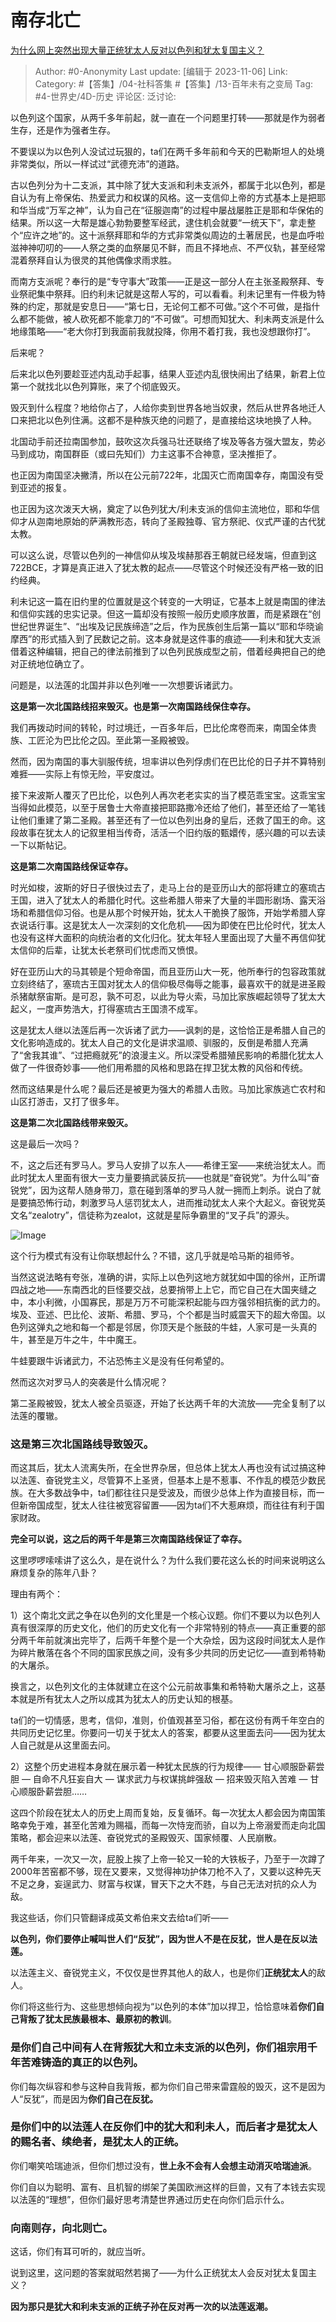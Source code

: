 # 南存北亡
[为什么网上突然出现大量正统犹太人反对以色列和犹太复国主义？](https://www.zhihu.com/question/626242551/answer/3254388315)

> Author: #0-Anonymity
> Last update: [编辑于 2023-11-06]
> Link:
> Category: #【答集】/04-社科答集 #【答集】/13-百年未有之变局 
> Tag: #4-世界史/4D-历史 
> 评论区:
> 泛讨论:

以色列这个国家，从两千多年前起，就一直在一个问题里打转——那就是作为弱者生存，还是作为强者生存。

不要误以为以色列人没试过玩狠的，ta们在两千多年前和今天的巴勒斯坦人的处境非常类似，所以一样试过“武德充沛”的道路。

古以色列分为十二支派，其中除了犹大支派和利未支派外，都属于北以色列，都是自认为有上帝保佑、热爱武力和权谋的风格。这一支信仰上帝的方式基本上是把耶和华当成“万军之神”，认为自己在“征服迦南”的过程中屡战屡胜正是耶和华保佑的结果。所以这一大帮是雄心勃勃要整军经武，逮住机会就要“一统天下”，拿走整个“应许之地”的。这十派祭拜耶和华的方式非常类似周边的土著居民，也是血呼啦滋神神叨叨的——人祭之类的血祭屡见不鲜，而且不择地点、不严仪轨，甚至经常混着祭拜自认为很灵的其他偶像求雨求胜。

而南方支派呢？奉行的是“专守事大”政策——正是这一部分人在主张圣殿祭拜、专业祭祀集中祭拜。旧约利未记就是这帮人写的，可以看看。利未记里有一件极为特殊的约定，那就是安息日——“第七日，无论何工都不可做。”这个不可做，是指什么都不能做，被人砍死都不能拿刀的“不可做”。可想而知犹大、利未两支派是什么地缘策略——“老大你打到我面前我就投降，你用不着打我，我也没想跟你打”。

后来呢？

后来北以色列要趁亚述内乱动手起事，结果人亚述内乱很快闹出了结果，新君上位第一个就找北以色列算账，来了个彻底毁灭。

毁灭到什么程度？地给你占了，人给你卖到世界各地当奴隶，然后从世界各地迁人口来把北以色列住满。这都不是种族灭绝的问题了，是直接给这块地换了人种。

北国动手前还拉南国参加，鼓吹这次兵强马壮还联络了埃及等各方强大盟友，势必马到成功，南国群臣（或曰先知们）力主这事不合神意，坚决推拒了。

也正因为南国坚决撇清，所以在公元前722年，北国灭亡而南国幸存，南国没有受到亚述的报复。

也正因为这次泼天大祸，奠定了以色列犹大/利未支派的信仰主流地位，耶和华信仰才从迦南地原始的萨满教形态，转向了圣殿独尊、官方祭祀、仪式严谨的古代犹太教。

可以这么说，尽管以色列的一神信仰从埃及埃赫那吞王朝就已经发端，但直到这722BCE，才算是真正进入了犹太教的起点——尽管这个时候还没有严格一致的旧约经典。

利未记这一篇在旧约里的位置就是这个转变的一大明证，它基本上就是南国的律法和信仰实践的忠实记录。但这一篇却没有按照一般历史顺序放置，而是紧跟在“创世纪世界诞生”、“出埃及记民族缔造”之后，作为民族创生后第一篇以“耶和华晓谕摩西”的形式插入到了民数记之前。这本身就是这件事的痕迹——利未和犹大支派借着这种编辑，把自己的律法前推到了以色列民族成型之前，借着经典把自己的绝对正统地位确立了。

问题是，以法莲的北国并非以色列唯一一次想要诉诸武力。

**这是第一次北国路线招来毁灭。也是第一次南国路线保住幸存。**

我们再拨动时间的转轮，时过境迁，一百多年后，巴比伦席卷而来，南国全体贵族、工匠沦为巴比伦之囚。至此第一圣殿被毁。

然而，因为南国的事大驯服传统，坦率讲以色列俘虏们在巴比伦的日子并不算特别难捱——实际上有惊无险，平安度过。

接下来波斯人覆灭了巴比伦，以色列人再次老老实实的当了模范乖宝宝。这乖宝宝当得如此模范，以至于居鲁士大帝直接把耶路撒冷还给了他们，甚至还给了一笔钱让他们重建了第二圣殿。甚至还有了一位以色列出身的皇后，还救了国王的命。这段故事在犹太人的记叙里相当传奇，活活一个旧约版的甄嬛传，感兴趣的可以去读一下以斯帖记。

**这是第二次南国路线保证幸存。**

时光如梭，波斯的好日子很快过去了，走马上台的是亚历山大的部将建立的塞琉古王国，进入了犹太人的希腊化时代。这些希腊人带来了大量的半圆形剧场、露天浴场和希腊信仰习俗。也是从那个时候开始，犹太人干脆换了服饰，开始学希腊人穿衣说话行事。这是犹太人一次深刻的文化危机——因为即使在巴比伦时代，犹太人也没有这样大面积的向统治者的文化归化。犹太年轻人里面出现了大量不再信仰犹太信仰的后辈，让犹太长老祭司们忧虑而又愤恨。

好在亚历山大的马其顿是个短命帝国，而且亚历山大一死，他所奉行的包容政策就立刻终结了，塞琉古王国对犹太人的信仰极尽侮辱之能事，最喜欢干的就是进圣殿杀猪献祭宙斯。是可忍，孰不可忍，以此为导火索，马加比家族崛起领导了犹太大起义，一度声势浩大，打得塞琉古王国溃不成军。

这是犹太人继以法莲后再一次诉诸了武力——讽刺的是，这恰恰正是希腊人自己的文化影响造成的。犹太人自己的文化是讲求温顺、驯服的，反倒是希腊人充满了“舍我其谁”、“过把瘾就死”的浪漫主义。所以深受希腊殖民影响的希腊化犹太人做了一件很奇妙事——他们用希腊的风格和思路在捍卫犹太教的风俗和传统。

然而这结果是什么呢？最后还是被更为强大的希腊人击败。马加比家族逃亡农村和山区打游击，又打了很多年。

**这是第二次北国路线带来毁灭。**

这是最后一次吗？

不，这之后还有罗马人。罗马人安排了以东人——希律王室——来统治犹太人。而此时犹太人里面有很大一支力量要搞武装反抗——也就是“奋锐党”。为什么叫“奋锐党”，因为这帮人随身带刀，意在碰到落单的罗马人就一拥而上刺杀。说白了就是要搞恐怖行动，刺激罗马人惩罚犹太人，进而推动犹太人来个大起义。奋锐党英文名“zealotry”，信徒称为zealot，这就是星际争霸里的“叉子兵”的源头。

![Image](https://picx.zhimg.com/50/v2-a30c894b078cfa80cb1d9b90a0ea34b6_720w.jpg?source=1940ef5c)

这个行为模式有没有让你联想起什么？不错，这几乎就是哈马斯的祖师爷。

当然这说法略有夸张，准确的讲，实际上以色列这地方就犹如中国的徐州，正所谓四战之地——东南西北的巨怪要交战，总要捎带上上它，而它自己在大国夹缝之中，本小利微，小国寡民，那是万万不可能深积起能与四方强邻相抗衡的武力的。埃及、亚述、巴比伦、波斯、希腊、罗马，个个都是当时威震天下的超大帝国。以色列这弹丸之地和每一个都是邻居，你顶天是个胀鼓的牛蛙，人家可是一头真的牛，甚至是万牛之牛，牛中魔王。

牛蛙要跟牛诉诸武力，不沾恐怖主义是没有任何希望的。

然而这次对罗马人的突袭是什么情况呢？

第二圣殿被毁，犹太人被全员驱逐，开始了长达两千年的大流放——完全复制了以法莲的覆辙。

### 这是第三次北国路线导致毁灭。 ###

而这其后，犹太人流离失所，在全世界杂居，但总体上犹太人再也没有试过搞这种以法莲、奋锐党主义，尽管算不上圣贤，但基本上是不惹事、不作乱的模范少数民族。在大多数战争中，ta们都往往只是受波及，而很少总体上作为直接目标，而一但新帝国成型，犹太人往往被宽容留置——因为ta们不大惹麻烦，而往往有利于国家财政。

**完全可以说，这之后的两千年是第三次南国路线保证了幸存。**

这里啰啰嗦嗦讲了这么久，是在说什么？为什么我们要花这么长的时间来说明这么麻烦复杂的陈年八卦？

理由有两个：

1）这个南北文武之争在以色列的文化里是一个核心议题。你们不要以为以色列人真有很深厚的历史文化，他们的历史文化有一个非常特别的特点——真正重要的部分两千年前就演出完毕了，后两千年整个是一个大杂烩，因为这段时间犹太人是作为碎片散落在各个不同的国家民族之间，没有多少共同的历史记忆——直到希特勒的大屠杀。

换言之，以色列文化的主体就建立在这个公元前故事集和希特勒大屠杀之上，这基本就是所有犹太人之所以成其为犹太人的历史认知的根基。

ta们的一切情感，思考，信仰，准则，价值观甚至习俗，都在这份有两千年空白的共同历史记忆里。你要问一切关于犹太人的答案，都要从这里面去问——因为犹太人自己就是从这里面去问。

2）这整个历史进程本身就在展示着一种犹太民族的行为规律—— 甘心顺服卧薪尝胆 — 自命不凡狂妄自大 — 谋求武力与权谋挑衅强敌 — 招来毁灭陷入苦难 — 甘心顺服卧薪尝胆……

这四个阶段在犹太人的历史上周而复始，反复循环。每一次犹太人都会因为南国策略幸免于难，甚至化苦难为赐福，而每一次恃宠而骄，自以为上帝溺爱而走向北国策略，都会迎来以法莲、奋锐党式的圣殿毁灭、国家倾覆、人民崩散。

两千年来，一次又一次，屁股上挨了上帝一轮又一轮的大铁板子，乃至于一次蹲了2000年苦窑都不够，现在又要来，又觉得神功护体刀枪不入了，又要以这种先天不足之身，妄逞武力、财富与权谋，冒天下之大不韪，与自己无法对抗的众人为敌。

我这些话，你们只管翻译成英文希伯来文去给ta们听——

**以色列，你们要停止喊叫世人们“反犹”，因为世人不是在反犹，世人是在反以法莲。**

以法莲主义、奋锐党主义，不仅仅是世界其他人的敌人，也是你们**正统犹太人**的敌人。

你们将这些行为、这些思想倾向视为“以色列的本体”加以捍卫，恰恰意味着**你们自己背叛了犹太民族最根本、最原初的教训**。

### **是你们自己中间有人在背叛犹大和立未支派的以色列，你们祖宗用千年苦难铸造的真正的以色列。** ###

你们每次纵容和参与这种自我背叛，都为你们自己带来雷霆般的毁灭，这不是因为人“反犹”，而是因为**你们自己在反犹。**

### 是**你们中的以法莲人在反你们中的犹大和利未人，而后者才是犹太人的赐名者、续绝者，是犹太人的正统。** ###

你们嘲笑哈瑞迪派，但你们想过没有，**世上永不会有人会想主动消灭哈瑞迪派**。

你们自以为聪明、富有、且机智的绑架了美国欧洲这样的巨兽，又有了本钱去实现以法莲的“理想”，但你们最好思考清楚世界通过历史在向你们启示什么。

### 向南则存，向北则亡。 ###

这话，你们有耳可听的，就应当听。

说到这里，这问题的答案就昭然若揭了——为什么正统犹太人会反对犹太复国主义？

**因为那只是犹大和利未支派的正统子孙在反对再一次的以法莲返潮。**